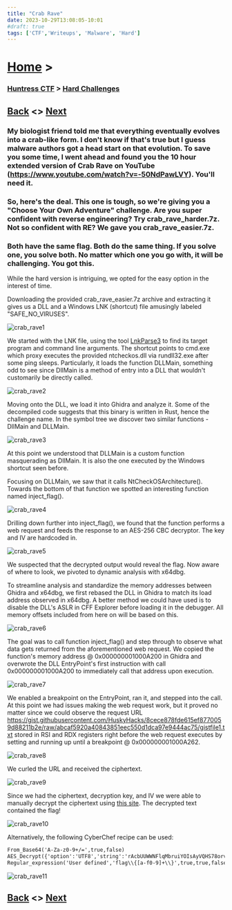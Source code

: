 ```yaml
---
title: "Crab Rave"
date: 2023-10-29T13:08:05-10:01
#draft: true
tags: ['CTF','Writeups', 'Malware', 'Hard']
---
```

 
# [Home](https://jjolley91.github.io/blog/) >

###  [Huntress CTF](https://jjolley91.github.io/blog/huntress_ctf_2023) >  [Hard Challenges](https://jjolley91.github.io/blog/huntress_ctf_2023/3.hard/)

## [Back](https://jjolley91.github.io/blog/huntress_ctf_2023/3.hard/chainsaw_massacre)  <> [Next](https://jjolley91.github.io/blog/huntress_ctf_2023/3.hard/blackcatii) 

### My biologist friend told me that everything eventually evolves into a crab-like form. I don't know if that's true but I guess malware authors got a head start on that evolution. To save you some time, I went ahead and found you the 10 hour extended version of Crab Rave on YouTube (https://www.youtube.com/watch?v=-50NdPawLVY). You'll need it.

### So, here's the deal. This one is tough, so we're giving you a "Choose Your Own Adventure" challenge. Are you super confident with reverse engineering? Try crab_rave_harder.7z. Not so confident with RE? We gave you crab_rave_easier.7z.

### Both have the same flag. Both do the same thing. If you solve one, you solve both. No matter which one you go with, it will be challenging. You got this.

While the hard version is intriguing, we opted for the easy option in the interest of time.

Downloading the provided crab_rave_easier.7z archive and extracting it gives us a DLL and a Windows LNK (shortcut) file amusingly labeled "SAFE_NO_VIRUSES".

![crab_rave1](https://github.com/jjolley91/blog/blob/main/static/Huntress_CTF_2023/crab_rave1.png?raw=true)

We started with the LNK file, using the tool [LnkParse3](https://github.com/Matmaus/LnkParse3) to find its target program and command line arguments. The shortcut points to cmd.exe which proxy executes the provided ntcheckos.dll via rundll32.exe after some ping sleeps. Particularly, it loads the function DLLMain, something odd to see since DllMain is a method of entry into a DLL that wouldn't customarily be directly called.

![crab_rave2](https://github.com/jjolley91/blog/blob/main/static/Huntress_CTF_2023/crab_rave2.png?raw=true)

Moving onto the DLL, we load it into Ghidra and analyze it. Some of the decompiled code suggests that this binary is written in Rust, hence the challenge name. In the symbol tree we discover two similar functions - DllMain and DLLMain.

![crab_rave3](https://github.com/jjolley91/blog/blob/main/static/Huntress_CTF_2023/crab_rave3.png?raw=true)

At this point we understood that DLLMain is a custom function masquerading as DllMain. It is also the one executed by the Windows shortcut seen before.

Focusing on DLLMain, we saw that it calls NtCheckOSArchitecture(). Towards the bottom of that function we spotted an interesting function named inject_flag().

![crab_rave4](https://github.com/jjolley91/blog/blob/main/static/Huntress_CTF_2023/crab_rave4.png?raw=true)

Drilling down further into inject_flag(), we found that the function performs a web request and feeds the response to an AES-256 CBC decryptor. The key and IV are hardcoded in.

![crab_rave5](https://github.com/jjolley91/blog/blob/main/static/Huntress_CTF_2023/crab_rave5.png?raw=true)

We suspected that the decrypted output would reveal the flag. Now aware of where to look, we pivoted to dynamic analysis with x64dbg.

To streamline analysis and standardize the memory addresses between Ghidra and x64dbg, we first rebased the DLL in Ghidra to match its load address observed in x64dbg. A better method we could have used is to disable the DLL's ASLR in CFF Explorer before loading it in the debugger. All memory offsets included from here on will be based on this.

![crab_rave6](https://github.com/jjolley91/blog/blob/main/static/Huntress_CTF_2023/crab_rave6.png?raw=true)

The goal was to call function inject_flag() and step through to observe what data gets returned from the aforementioned web request. We copied the function's memory address @ 0x000000001000A200 in Ghidra and overwrote the DLL EntryPoint's first instruction with call 0x000000001000A200 to immediately call that address upon execution.

![crab_rave7](https://github.com/jjolley91/blog/blob/main/static/Huntress_CTF_2023/crab_rave7.png?raw=true)

We enabled a breakpoint on the EntryPoint, ran it, and stepped into the call. At this point we had issues making the web request work, but it proved no matter since we could observe the request URL https://gist.githubusercontent.com/HuskyHacks/8cece878fde615ef8770059d88211b2e/raw/abcaf5920a40843851eec550d1dca97e9444ac75/gistfile1.txt stored in RSI and RDX registers right before the web request executes by setting and running up until a breakpoint @ 0x000000001000A262.

![crab_rave8](https://github.com/jjolley91/blog/blob/main/static/Huntress_CTF_2023/crab_rave8.png?raw=true)

We curled the URL and received the ciphertext.

![crab_rave9](https://github.com/jjolley91/blog/blob/main/static/Huntress_CTF_2023/crab_rave9.png?raw=true)

Since we had the ciphertext, decryption key, and IV we were able to manually decrypt the ciphertext using [this site](https://encode-decode.com/aes-256-cbc-encrypt-online/). The decrypted text contained the flag!

![crab_rave10](https://github.com/jjolley91/blog/blob/main/static/Huntress_CTF_2023/crab_rave10.png?raw=true)

Alternatively, the following CyberChef recipe can be used:
```txt
From_Base64('A-Za-z0-9+/=',true,false)
AES_Decrypt({'option':'UTF8','string':'rAcbUUWWNFlqMbruiYOIsAyVQHS78orv'},{'option':'UTF8','string':'MoJ8C6O4D3asAApB'},'CBC','Raw','Raw',{'option':'Hex','string':''},{'option':'Hex','string':''})
Regular_expression('User defined','flag\\{[a-f0-9]+\\}',true,true,false,false,false,false,'List matches')
```
![crab_rave11](https://github.com/jjolley91/blog/blob/main/static/Huntress_CTF_2023/crab_rave11.png?raw=true)



## [Back](https://jjolley91.github.io/blog/huntress_ctf_2023/3.hard/chainsaw_massacre)  <> [Next](https://jjolley91.github.io/blog/huntress_ctf_2023/3.hard/blackcatii) 